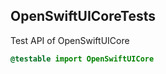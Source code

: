 ## OpenSwiftUICoreTests

Test API of OpenSwiftUICore

```swift
@testable import OpenSwiftUICore
```
